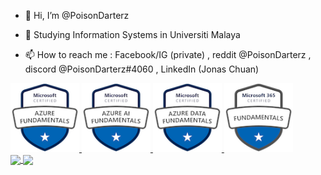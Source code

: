 - 👋 Hi, I’m @PoisonDarterz
- 👀 Studying Information Systems in Universiti Malaya

- 📫 How to reach me : Facebook/IG (private) , reddit @PoisonDarterz , discord @PoisonDarterz#4060 , LinkedIn (Jonas Chuan)
<a href="https://www.credly.com/badges/c1ba6e56-5cff-4122-bcc1-677c90719ab2/public_url">
  <img src=microsoft-certified-azure-fundamentals.png width="110" height="110"></img>
</a>
<a href="https://www.credly.com/badges/f4315945-2cda-48f7-af46-ec20bb742d94/public_url">
  <img src=microsoft-certified-azure-ai-fundamentals.png width="110" height="110"></img>
</a>
<a href="https://www.credly.com/badges/28c4a970-2373-49b1-bea5-c174555183ec/public_url">
  <img src=microsoft-certified-azure-data-fundamentals.png width="110" height="110"></img>
</a>
<a href="https://www.credly.com/badges/28c4a970-2373-49b1-bea5-c174555183ec/public_url">
  <img src=microsoft-365-certified-fundamentals.png width="110" height="110"></img>
</a>
<br>
<a href="https://github.com/PoisonDarterz">
  <img align="center" width="400" src="https://github-readme-stats.vercel.app/api?username=PoisonDarterz&show_icons=true&theme=radical" />
</a>
<a href="https://github.com/PoisonDarterz">
  <img align="center" width="291" src="https://github-readme-stats.vercel.app/api/top-langs/?username=PoisonDarterz&layout=compact&langs_count=100&theme=onedark" />
</a>

<!---
PoisonDarterz/PoisonDarterz is a ✨ special ✨ repository because its `README.md` (this file) appears on your GitHub profile.
You can click the Preview link to take a look at your changes.
--->
<!---
- 🌱 I’m currently learning Java, C++ and C#
--->
